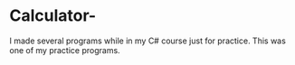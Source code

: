 # Calculator-
I made several programs while in my C# course just for practice. This was one of my practice programs.
